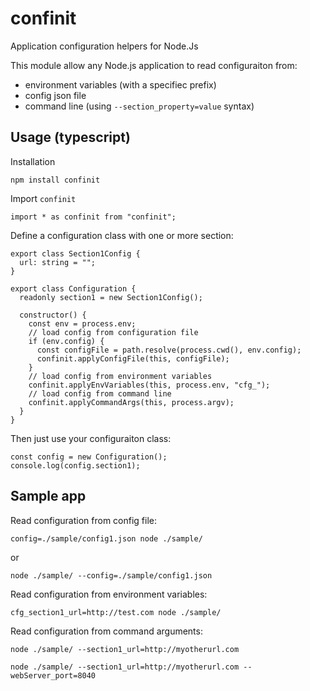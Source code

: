 # confinit

Application configuration helpers for Node.Js

This module allow any Node.js application to read configuraiton from:

- environment variables (with a specifiec prefix)
- config json file
- command line (using `--section_property=value` syntax)

## Usage (typescript)

Installation

    npm install confinit

Import `confinit`

    import * as confinit from "confinit";

Define a configuration class with one or more section:

    export class Section1Config {
      url: string = "";
    }

    export class Configuration {
      readonly section1 = new Section1Config();

      constructor() {
        const env = process.env;
        // load config from configuration file
        if (env.config) {
          const configFile = path.resolve(process.cwd(), env.config);
          confinit.applyConfigFile(this, configFile);
        }
        // load config from environment variables
        confinit.applyEnvVariables(this, process.env, "cfg_");
        // load config from command line
        confinit.applyCommandArgs(this, process.argv);
      }
    }

Then just use your configuraiton class:

    const config = new Configuration();
    console.log(config.section1);

## Sample app

Read configuration from config file:

    config=./sample/config1.json node ./sample/

or

    node ./sample/ --config=./sample/config1.json

Read configuration from environment variables:

    cfg_section1_url=http://test.com node ./sample/

Read configuration from command arguments:

    node ./sample/ --section1_url=http://myotherurl.com

    node ./sample/ --section1_url=http://myotherurl.com --webServer_port=8040
